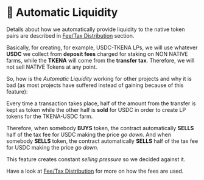# 🏧 Automatic Liquidity

Details about how we automatically provide liquidity to the native token pairs are described in [Fee/Tax Distribution](deposit-fee-redistribution.md) section. 

Basically, for creating, for example, USDC-TKENA LPs, we will use whatever **USDC** we collect from **deposit fees** charged for staking on NON NATIVE farms, while the **TKENA** will come from the **transfer tax**. Therefore, we will not sell NATIVE Tokens at any point.

So, how is the _Automatic Liquidity_ working for other projects and why it is bad \(as most projects have suffered instead of gaining because of this feature\):

Every time a transaction takes place, half of the amount from the transfer is kept as token while the other half is **sold** for USDC in order to create LP tokens for the TKENA-USDC farm.

Therefore, when somebody **BUYS** token, the contract automatically **SELLS** half of the tax fee for USDC making the price _go down_. And when somebody **SELLS** token, the contract automatically **SELLS** half of the tax fee for USDC making the price _go down_.

This feature creates constant _selling pressure_ so we decided against it.

Have a look at [Fee/Tax Distribution](deposit-fee-redistribution.md) for more on how the fees are used.

